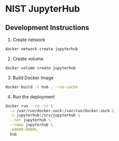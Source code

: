 # NIST JupyterHub

## Development Instructions

1. Create network

```bash
docker network create jupyterhub
```

2. Create volume

```bash
docker volume create jupyterhub
```

3. Build Docker Image

```bash
docker build -t hub . --no-cache
```

4. Run the deployment

```bash
docker run --rm -it \
  -v /var/run/docker.sock:/var/run/docker.sock \
  -v jupyterhub:/srv/jupyterhub \
  --net jupyterhub \
  --name jupyterhub \
  -p8000:8000\
  hub
```
